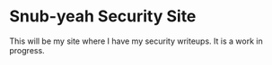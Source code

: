 # Snub-yeah Security Site
This will be my site where I have my security writeups. It is a work in progress.